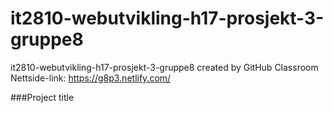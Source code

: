 # it2810-webutvikling-h17-prosjekt-3-gruppe8
it2810-webutvikling-h17-prosjekt-3-gruppe8 created by GitHub Classroom
Nettside-link: https://g8p3.netlify.com/


###Project title
